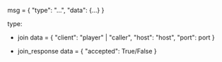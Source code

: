 
msg = {
    "type": "...", 
    "data": {...}
}

type:
- join 
    data = { 
        "client": "player" | "caller", 
        "host": "host", 
        "port": port 
    }

- join_response
    data = { 
        "accepted": True/False 
    }

